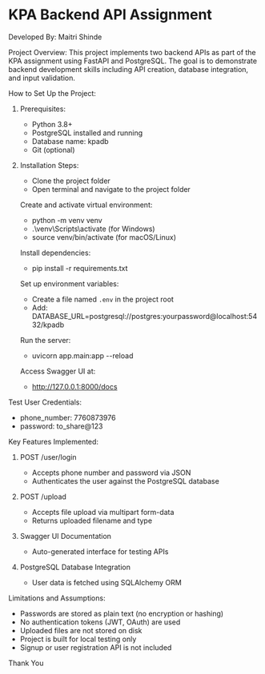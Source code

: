 # KPA Backend API Assignment

Developed By: Maitri Shinde

Project Overview:
This project implements two backend APIs as part of the KPA assignment using FastAPI and PostgreSQL. The goal is to demonstrate backend development skills including API creation, database integration, and input validation.

How to Set Up the Project:

1. Prerequisites:
   - Python 3.8+
   - PostgreSQL installed and running
   - Database name: kpadb
   - Git (optional)

2. Installation Steps:
   - Clone the project folder
   - Open terminal and navigate to the project folder

   Create and activate virtual environment:
   - python -m venv venv
   - .\venv\Scripts\activate  (for Windows)
   - source venv/bin/activate (for macOS/Linux)

   Install dependencies:
   - pip install -r requirements.txt

   Set up environment variables:
   - Create a file named `.env` in the project root
   - Add:
     DATABASE_URL=postgresql://postgres:yourpassword@localhost:5432/kpadb

   Run the server:
   - uvicorn app.main:app --reload

   Access Swagger UI at:
   - http://127.0.0.1:8000/docs

Test User Credentials:
  - phone_number: 7760873976
  - password: to_share@123

Key Features Implemented:

1. POST /user/login
   - Accepts phone number and password via JSON
   - Authenticates the user against the PostgreSQL database

2. POST /upload
   - Accepts file upload via multipart form-data
   - Returns uploaded filename and type

3. Swagger UI Documentation
   - Auto-generated interface for testing APIs

4. PostgreSQL Database Integration
   - User data is fetched using SQLAlchemy ORM

Limitations and Assumptions:

- Passwords are stored as plain text (no encryption or hashing)
- No authentication tokens (JWT, OAuth) are used
- Uploaded files are not stored on disk
- Project is built for local testing only
- Signup or user registration API is not included

Thank You

